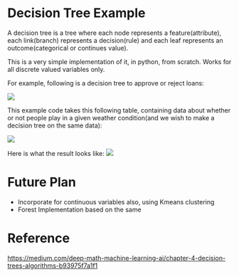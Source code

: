 # Decision Tree Example

A decision tree is a tree where each node represents a feature(attribute), each link(branch) represents a decision(rule) and each leaf represents an outcome(categorical or continues value).

This is a very simple implementation of it, in python, from scratch. Works for all discrete valued variables only.

For example, following is a decision tree to approve or reject loans:

![](https://cdn-images-1.medium.com/max/600/1*2jnsFCe0YmRjb8EvVAo93w.gif)

This example code takes this following table, containing data about whether or not people play in a given weather condition(and we wish to make a decision tree on the same data):

![](https://cdn-images-1.medium.com/max/600/1*Bn3d4Z62sof3K4U1_0pSlQ.jpeg)

Here is what the result looks like:
![](https://cdn-images-1.medium.com/max/800/1*TlTzgt8I_5dUSbMZmRKyqQ.jpeg)

# Future Plan
* Incorporate for continuous variables also, using Kmeans clustering
* Forest Implementation based on the same
# Reference
https://medium.com/deep-math-machine-learning-ai/chapter-4-decision-trees-algorithms-b93975f7a1f1
